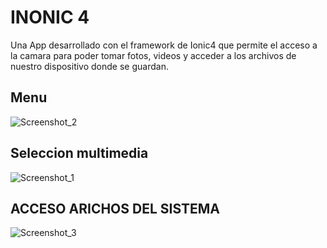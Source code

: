 # INONIC 4
Una App desarrollado con el framework de Ionic4 que permite el acceso a la camara para poder  tomar fotos, videos y acceder a los archivos de nuestro dispositivo donde se guardan.


## Menu
![Screenshot_2](https://user-images.githubusercontent.com/55968997/83952669-d0373700-a7ff-11ea-8a78-45df8128719f.png)


## Seleccion multimedia
![Screenshot_1](https://user-images.githubusercontent.com/55968997/83952623-95cd9a00-a7ff-11ea-8f3d-bddff9c21a3d.png)


## ACCESO ARICHOS DEL SISTEMA
![Screenshot_3](https://user-images.githubusercontent.com/55968997/83952643-ada51e00-a7ff-11ea-8f61-aa73cc7308d8.png)

